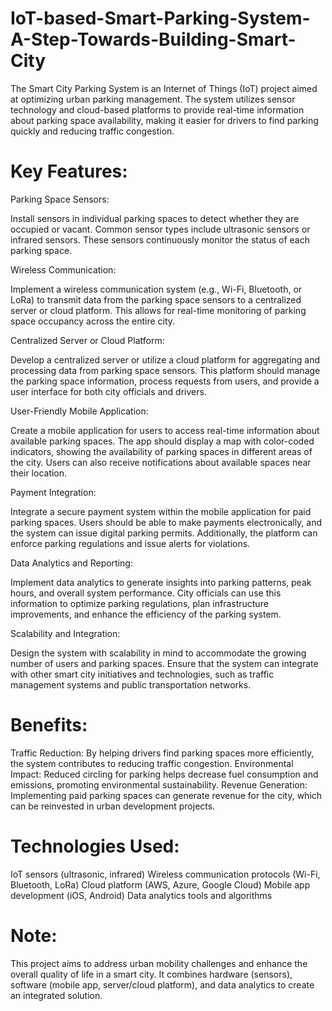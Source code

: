 # IoT-based-Smart-Parking-System-A-Step-Towards-Building-Smart-City
The Smart City Parking System is an Internet of Things (IoT) project aimed at optimizing urban parking management. The system utilizes sensor technology and cloud-based platforms to provide real-time information about parking space availability, making it easier for drivers to find parking quickly and reducing traffic congestion.

# Key Features:

Parking Space Sensors:

Install sensors in individual parking spaces to detect whether they are occupied or vacant. Common sensor types include ultrasonic sensors or infrared sensors. These sensors continuously monitor the status of each parking space.

Wireless Communication:

Implement a wireless communication system (e.g., Wi-Fi, Bluetooth, or LoRa) to transmit data from the parking space sensors to a centralized server or cloud platform. This allows for real-time monitoring of parking space occupancy across the entire city.

Centralized Server or Cloud Platform:

Develop a centralized server or utilize a cloud platform for aggregating and processing data from parking space sensors. This platform should manage the parking space information, process requests from users, and provide a user interface for both city officials and drivers.

User-Friendly Mobile Application:

Create a mobile application for users to access real-time information about available parking spaces. The app should display a map with color-coded indicators, showing the availability of parking spaces in different areas of the city. Users can also receive notifications about available spaces near their location.

Payment Integration:

Integrate a secure payment system within the mobile application for paid parking spaces. Users should be able to make payments electronically, and the system can issue digital parking permits. Additionally, the platform can enforce parking regulations and issue alerts for violations.

Data Analytics and Reporting:

Implement data analytics to generate insights into parking patterns, peak hours, and overall system performance. City officials can use this information to optimize parking regulations, plan infrastructure improvements, and enhance the efficiency of the parking system.

Scalability and Integration:

Design the system with scalability in mind to accommodate the growing number of users and parking spaces. Ensure that the system can integrate with other smart city initiatives and technologies, such as traffic management systems and public transportation networks.

# Benefits:

Traffic Reduction: By helping drivers find parking spaces more efficiently, the system contributes to reducing traffic congestion.
Environmental Impact: Reduced circling for parking helps decrease fuel consumption and emissions, promoting environmental sustainability.
Revenue Generation: Implementing paid parking spaces can generate revenue for the city, which can be reinvested in urban development projects.

# Technologies Used:

IoT sensors (ultrasonic, infrared)
Wireless communication protocols (Wi-Fi, Bluetooth, LoRa)
Cloud platform (AWS, Azure, Google Cloud)
Mobile app development (iOS, Android)
Data analytics tools and algorithms

# Note: 
This project aims to address urban mobility challenges and enhance the overall quality of life in a smart city. It combines hardware (sensors), software (mobile app, server/cloud platform), and data analytics to create an integrated solution.

